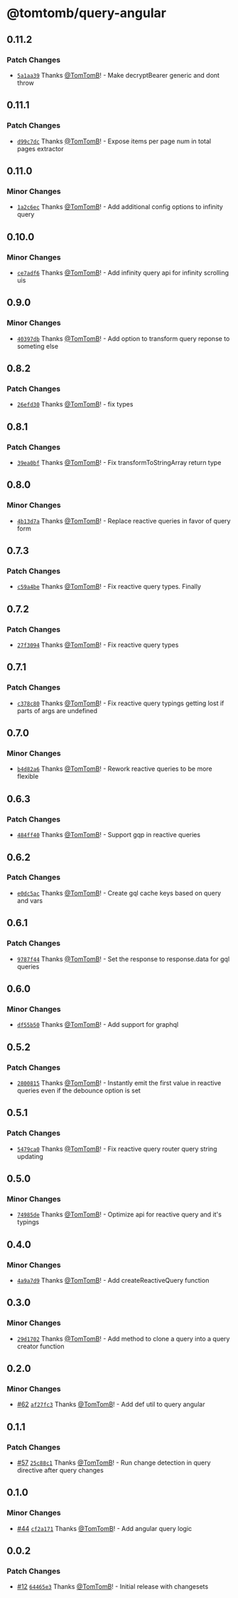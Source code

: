 # @tomtomb/query-angular

## 0.11.2

### Patch Changes

- [`5a1aa39`](https://github.com/TomTomB/query/commit/5a1aa39c13bb76497b7db5973b8ddce7fcdc59f6) Thanks [@TomTomB](https://github.com/TomTomB)! - Make decryptBearer generic and dont throw

## 0.11.1

### Patch Changes

- [`d99c7dc`](https://github.com/TomTomB/query/commit/d99c7dc406e2e4149f1fd6b54626c50388a6525a) Thanks [@TomTomB](https://github.com/TomTomB)! - Expose items per page num in total pages extractor

## 0.11.0

### Minor Changes

- [`1a2c6ec`](https://github.com/TomTomB/query/commit/1a2c6ec1c2bdd6f725ccd02d6696e14adeebc466) Thanks [@TomTomB](https://github.com/TomTomB)! - Add additional config options to infinity query

## 0.10.0

### Minor Changes

- [`ce7adf6`](https://github.com/TomTomB/query/commit/ce7adf6bec1e0d8a3acc6fb44ac521fa39092127) Thanks [@TomTomB](https://github.com/TomTomB)! - Add infinity query api for infinity scrolling uis

## 0.9.0

### Minor Changes

- [`40397db`](https://github.com/TomTomB/query/commit/40397db1d633a46e4572ac02b92773ad522a3e53) Thanks [@TomTomB](https://github.com/TomTomB)! - Add option to transform query reponse to someting else

## 0.8.2

### Patch Changes

- [`26efd30`](https://github.com/TomTomB/query/commit/26efd303041c11c8654469bd47457cee2ab17282) Thanks [@TomTomB](https://github.com/TomTomB)! - fix types

## 0.8.1

### Patch Changes

- [`39ea0bf`](https://github.com/TomTomB/query/commit/39ea0bf169ca72dc4fda7d3648979dc1c0bd2fc0) Thanks [@TomTomB](https://github.com/TomTomB)! - Fix transformToStringArray return type

## 0.8.0

### Minor Changes

- [`4b13d7a`](https://github.com/TomTomB/query/commit/4b13d7a31a66d26b2f5bbce6298a51b3f41eadc2) Thanks [@TomTomB](https://github.com/TomTomB)! - Replace reactive queries in favor of query form

## 0.7.3

### Patch Changes

- [`c59a4be`](https://github.com/TomTomB/query/commit/c59a4be26dcb7ab784c3c37866b05747a29f6481) Thanks [@TomTomB](https://github.com/TomTomB)! - Fix reactive query types. Finally

## 0.7.2

### Patch Changes

- [`27f3094`](https://github.com/TomTomB/query/commit/27f3094f6d2237b76c60722c18b88d2571651116) Thanks [@TomTomB](https://github.com/TomTomB)! - Fix reactive query types

## 0.7.1

### Patch Changes

- [`c378c80`](https://github.com/TomTomB/query/commit/c378c80b3a0a79ad21e89ff07b0146d5c956a295) Thanks [@TomTomB](https://github.com/TomTomB)! - Fix reactive query typings getting lost if parts of args are undefined

## 0.7.0

### Minor Changes

- [`b4d82a6`](https://github.com/TomTomB/query/commit/b4d82a6f4477050253927993d304fc0126abcdcb) Thanks [@TomTomB](https://github.com/TomTomB)! - Rework reactive queries to be more flexible

## 0.6.3

### Patch Changes

- [`484ff40`](https://github.com/TomTomB/query/commit/484ff40607883fe4d44b12adc202d3981ada2ff4) Thanks [@TomTomB](https://github.com/TomTomB)! - Support gqp in reactive queries

## 0.6.2

### Patch Changes

- [`e0dc5ac`](https://github.com/TomTomB/query/commit/e0dc5acabd0d210948024d0e558909cecb8c2c7b) Thanks [@TomTomB](https://github.com/TomTomB)! - Create gql cache keys based on query and vars

## 0.6.1

### Patch Changes

- [`9787f44`](https://github.com/TomTomB/query/commit/9787f444f8aa7678cd03c14daa4ccbc681768d6f) Thanks [@TomTomB](https://github.com/TomTomB)! - Set the response to response.data for gql queries

## 0.6.0

### Minor Changes

- [`df55b50`](https://github.com/TomTomB/query/commit/df55b5093822f7492ac92f1e4d7ce3f21f546ee4) Thanks [@TomTomB](https://github.com/TomTomB)! - Add support for graphql

## 0.5.2

### Patch Changes

- [`2800815`](https://github.com/TomTomB/query/commit/2800815b0c0920e08b1f5d83c7a626d95c8e04b0) Thanks [@TomTomB](https://github.com/TomTomB)! - Instantly emit the first value in reactive queries even if the debounce option is set

## 0.5.1

### Patch Changes

- [`5479ca0`](https://github.com/TomTomB/query/commit/5479ca03d060abafd76aafd2f2744910715dad95) Thanks [@TomTomB](https://github.com/TomTomB)! - Fix reactive query router query string updating

## 0.5.0

### Minor Changes

- [`74985de`](https://github.com/TomTomB/query/commit/74985def44ca5122b2e69a3a057ee0b5863f6c46) Thanks [@TomTomB](https://github.com/TomTomB)! - Optimize api for reactive query and it's typings

## 0.4.0

### Minor Changes

- [`4a9a7d9`](https://github.com/TomTomB/query/commit/4a9a7d95c3b14caa3241b2359e1882933b9d8c7b) Thanks [@TomTomB](https://github.com/TomTomB)! - Add createReactiveQuery function

## 0.3.0

### Minor Changes

- [`29d1702`](https://github.com/TomTomB/query/commit/29d1702786c5919cc6c5f2b53aed74308b02a8b8) Thanks [@TomTomB](https://github.com/TomTomB)! - Add method to clone a query into a query creator function

## 0.2.0

### Minor Changes

- [#62](https://github.com/TomTomB/query/pull/62) [`af27fc3`](https://github.com/TomTomB/query/commit/af27fc3c50b4c5f4f56b3e8238a36a63fc32fb1a) Thanks [@TomTomB](https://github.com/TomTomB)! - Add def util to query angular

## 0.1.1

### Patch Changes

- [#57](https://github.com/TomTomB/query/pull/57) [`25c88c1`](https://github.com/TomTomB/query/commit/25c88c131a3c123e8259cba2bcfea5accb4fc1d9) Thanks [@TomTomB](https://github.com/TomTomB)! - Run change detection in query directive after query changes

## 0.1.0

### Minor Changes

- [#44](https://github.com/TomTomB/query/pull/44) [`cf2a171`](https://github.com/TomTomB/query/commit/cf2a1718a93c65ff01d90f4789d6045e1c850b40) Thanks [@TomTomB](https://github.com/TomTomB)! - Add angular query logic

## 0.0.2

### Patch Changes

- [#12](https://github.com/TomTomB/query/pull/12) [`64465e3`](https://github.com/TomTomB/query/commit/64465e399425618257ba7593674a2300945af4e2) Thanks [@TomTomB](https://github.com/TomTomB)! - Initial release with changesets
